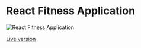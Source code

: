 # React Fitness Application

![React Fitness Application](https://i.ibb.co/Yt9spGc/image.png)

[Live version](https://react-mui-fitness-app.netlify.app/)
